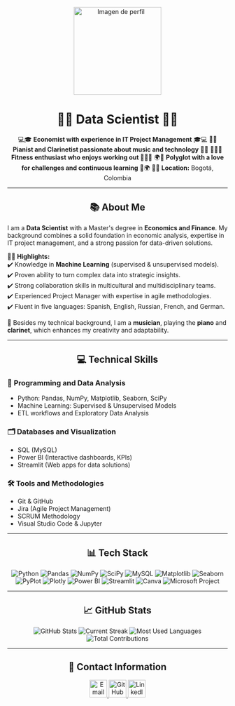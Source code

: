 <p align="center">
  <img src="
![Klavier GitHub](https://github.com/user-attachments/assets/ca08b880-520e-40ab-85d6-b68bac6f7f74)" alt="Imagen de perfil" width="200" />
</p>

<h1 align="center">👨‍💻 Data Scientist 👨‍💻</h1>
<p align="center">
💻🎓 <strong>Economist with experience in IT Project Management</strong> 🎓💻  
🎹🎼 <strong>Pianist and Clarinetist passionate about music and technology</strong> 🎼🎹  
🏋️‍♂️💪 <strong>Fitness enthusiast who enjoys working out </strong> 💪🏋️‍♂️  
🌍💬 <strong>Polyglot with a love for challenges and continuous learning</strong> 💬🌍  
📍🌆 <strong>Location:</strong> Bogotá, Colombia  
</p>

---

<h2 align="center">📚 About Me</h2>

I am a **Data Scientist** with a Master's degree in **Economics and Finance**. My background combines a solid foundation in economic analysis, expertise in IT project management, and a strong passion for data-driven solutions.

👨‍💻 **Highlights:**  
✔️ Knowledge in **Machine Learning** (supervised & unsupervised models).  
✔️ Proven ability to turn complex data into strategic insights.  
✔️ Strong collaboration skills in multicultural and multidisciplinary teams.  
✔️ Experienced Project Manager with expertise in agile methodologies.  
✔️ Fluent in five languages: Spanish, English, Russian, French, and German.  

🎵 Besides my technical background, I am a **musician**, playing the **piano** and **clarinet**, which enhances my creativity and adaptability.  

---

<h2 align="center">💻 Technical Skills</h2>

### 🔢 **Programming and Data Analysis**  
- Python: Pandas, NumPy, Matplotlib, Seaborn, SciPy  
- Machine Learning: Supervised & Unsupervised Models  
- ETL workflows and Exploratory Data Analysis  

### 🗂️ **Databases and Visualization**  
- SQL (MySQL)  
- Power BI (Interactive dashboards, KPIs)  
- Streamlit (Web apps for data solutions)  

### 🛠️ **Tools and Methodologies**  
- Git & GitHub  
- Jira (Agile Project Management)  
- SCRUM Methodology  
- Visual Studio Code & Jupyter  

---

<h2 align="center">📊 Tech Stack</h2>

<p align="center">
  <img src="https://img.shields.io/badge/-Python-3776AB?logo=python&logoColor=white&style=flat-square" alt="Python" />
  <img src="https://img.shields.io/badge/-Pandas-150458?logo=pandas&logoColor=white&style=flat-square" alt="Pandas" />
  <img src="https://img.shields.io/badge/-NumPy-013243?logo=numpy&logoColor=white&style=flat-square" alt="NumPy" />
  <img src="https://img.shields.io/badge/-SciPy-8CAAE6?logo=scipy&logoColor=white&style=flat-square" alt="SciPy" />
  <img src="https://img.shields.io/badge/-MySQL-4479A1?logo=mysql&logoColor=white&style=flat-square" alt="MySQL" />
  <img src="https://img.shields.io/badge/-Matplotlib-005571?logo=matplotlib&logoColor=white&style=flat-square" alt="Matplotlib" />
  <img src="https://img.shields.io/badge/-Seaborn-9A9A9A?style=flat-square" alt="Seaborn" />
  <img src="https://img.shields.io/badge/-PyPlot-764ABC?style=flat-square" alt="PyPlot" />
  <img src="https://img.shields.io/badge/-Plotly-3F4F75?logo=plotly&logoColor=white&style=flat-square" alt="Plotly" />
  <img src="https://img.shields.io/badge/-Power%20BI-F2C811?logo=powerbi&logoColor=black&style=flat-square" alt="Power BI" />
  <img src="https://img.shields.io/badge/-Streamlit-FF4B4B?logo=streamlit&logoColor=white&style=flat-square" alt="Streamlit" />
  <img src="https://img.shields.io/badge/-Canva-00C4CC?logo=canva&logoColor=white&style=flat-square" alt="Canva" />
  <img src="https://img.shields.io/badge/-Microsoft%20Project-217346?logo=microsoftproject&logoColor=white&style=flat-square" alt="Microsoft Project" />
</p>

---

<h2 align="center">📈 GitHub Stats</h2>

<p align="center">
  <img src="https://github-readme-stats.vercel.app/api?username=Klavier12&show_icons=true&theme=radical" alt="GitHub Stats" />
  <img src="https://github-readme-streak-stats.herokuapp.com/?user=Klavier12&theme=radical" alt="Current Streak" />
  <img src="https://github-readme-stats.vercel.app/api/top-langs/?username=Klavier12&layout=compact&theme=radical" alt="Most Used Languages" />
  <img src="https://github-readme-stats.vercel.app/api?username=Klavier12&show_icons=true&count_private=true&hide=contribs&theme=radical" alt="Total Contributions" />
</p>

---

<h2 align="center">📲 Contact Information</h2>

<p align="center">
  <a href="mailto:cristian1028andres@hotmail.com">
    <img src="https://img.icons8.com/ios-filled/50/000000/email.png" alt="Email" width="40" height="40"/>
  </a>
  <a href="https://github.com/Klavier12">
    <img src="https://img.icons8.com/ios-glyphs/50/000000/github.png" alt="GitHub" width="40" height="40"/>
  </a>
  <a href="https://www.linkedin.com/in/cristian-andrés-riveros-cubillos-8746a822a/">
    <img src="https://img.icons8.com/ios-filled/50/000000/linkedin.png" alt="LinkedIn" width="40" height="40"/>
  </a>
</p>

